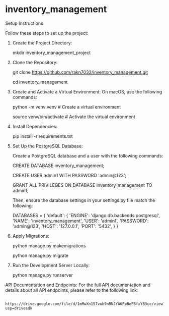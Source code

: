 # inventory_management

Setup Instructions

Follow these steps to set up the project:

1. Create the Project Directory:

    mkdir inventory_management_project

2. Clone the Repository:

    git clone https://github.com/rakn7032/inventory_management.git

   cd inventory_management

4. Create and Activate a Virtual Environment:
    On macOS, use the following commands:

    python -m venv venv   # Create a virtual environment
   
    source venv/bin/activate   # Activate the virtual environment

6. Install Dependencies:

    pip install -r requirements.txt

7. Set Up the PostgreSQL Database:

    Create a PostgreSQL database and a user with the following commands:

    CREATE DATABASE inventory_management;
   
    CREATE USER admin1 WITH PASSWORD 'admin@123';
   
    GRANT ALL PRIVILEGES ON DATABASE inventory_management TO admin1;

    Then, ensure the database settings in your settings.py file match the following:

    DATABASES = {
        'default': {
            'ENGINE': 'django.db.backends.postgresql',
            'NAME': 'inventory_management',
            'USER': 'admin1',
            'PASSWORD': 'admin@123',
            'HOST': '127.0.0.1',
            'PORT': '5432',
        }
    }

9. Apply Migrations:

    python manage.py makemigrations
   
    python manage.py migrate

11. Run the Development Server Locally: 

    python manage.py runserver


API Documentation and Endpoints:
    For the full API documentation and details about all API endpoints, please refer to the following link:

        https://drive.google.com/file/d/1mMwXn157vub9nRNJYA6PpBeP8fxYB3ce/view?usp=drivesdk  
